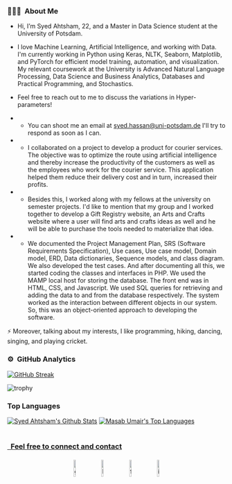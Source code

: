### 👨🏻‍💻 &nbsp;About Me


+ Hi, I’m Syed Ahtsham, 22, and a Master in Data Science student at the University of Potsdam.

+ I love Machine Learning, Artificial Intelligence, and working with Data. I'm currently working in Python using Keras, NLTK, Seaborn, Matplotlib, and PyTorch for efficient model training, automation, and visualization. My relevant coursework at the University is Advanced Natural Language Processing, Data Science and Business Analytics, Databases and Practical Programming, and Stochastics.

+ Feel free to reach out to me to discuss the variations in Hyper-parameters!

- + You can shoot me an email at syed.hassan@uni-potsdam.de I'll try to respond as soon as I can.

- + I collaborated on a project to develop a product for courier services. The objective was to optimize the route using artificial intelligence and thereby increase the productivity of the customers as well as the employees who work for the courier service. This application helped them reduce their delivery cost and in turn, increased their profits.

- + Besides this, I worked along with my fellows at the university on semester projects. I'd like to mention that my group and I worked together to develop a Gift Registry website, an Arts and Crafts website where a user will find arts and crafts ideas as well and he will be able to purchase the tools needed to materialize that idea.

- + We documented the Project Management Plan, SRS (Software Requirements Specification), Use cases, Use case model, Domain model, ERD, Data dictionaries, Sequence models, and class diagram. We also developed the test cases. And after documenting all this, we started coding the classes and interfaces in PHP. We used the MAMP local host
for storing the database. The front end was in HTML, CSS, and Javascript. We used SQL queries for retrieving and adding the data to and from the database respectively. The system worked as the interaction between different objects in our system. So, this was an object-oriented approach to developing the software.

⚡ Moreover, talking about my interests, I like programming, hiking, dancing, singing, and playing cricket.


### ⚙️ &nbsp;GitHub Analytics
[![GitHub Streak](http://github-readme-streak-stats.herokuapp.com?user=SyedAhtsham&theme=dark&hide_border=true&date_format=M%20j%5B%2C%20Y%5D)](https://git.io/streak-stats)

![trophy](https://github-profile-trophy.vercel.app/?username=SyedAhtsham&title=Commit,Stars,Repositories,PullRequest,Followers&theme=darkhub)

### Top Languages
<a href="https://github.com/SyedAhtsham/github-readme-stats"><img alt="Syed Ahtsham's Github Stats" src="https://github-readme-stats.vercel.app/api?username=SyedAhtsham&show_icons=true&count_private=true&theme=react&hide_border=true&bg_color=0D1117" /></a>
<a href="https://github.com/SyedAhtsham/github-readme-stats"><img alt="Masab Umair's Top Languages" src="https://github-readme-stats.vercel.app/api/top-langs/?username=SyedAhtsham&langs_count=8&count_private=true&layout=compact&theme=react&hide_border=true&bg_color=0D1117" /></a>
<br/>
<br/>
<a href="https://github.com/SyedAhtsham/github-readme-activity-graph">
	
### &nbsp; Feel free to connect and contact

<p style='text-align:center'>
	<a href="https://github.com/SyedAhtsham"><img alt="github" width="10%" style="padding:5px" src="https://img.icons8.com/clouds/100/000000/github.png"/></a>
	<a href="https://www.linkedin.com/in/syedahtsham/"><img alt="linkedin" width="10%" style="padding:5px" src="https://img.icons8.com/clouds/100/000000/linkedin.png"/></a>
	<a href="https://web.facebook.com/SyedahtAliShah512/"><img alt="facebook" width="10%" style="padding:5px" src="https://img.icons8.com/clouds/100/000000/facebook-new.png"/></a>
	<a href="https://www.instagram.com/twelver._/"><img alt="instagram" width="10%" style="padding:5px" src="https://img.icons8.com/clouds/100/000000/instagram.png"/></a>
	
</p>

